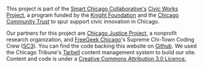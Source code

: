 This project is part of the <a href="http://www.smartchicagocollaborative.org/">Smart Chicago Collaborative's</a> <a href="http://www.smartchicagocollaborative.org/projects/civic-innovation-in-chicago/">Civic Works Project</a>, a program funded by the <a href="http://knightfoundation.org">Knight Foundation</a> and the <a href="http://www.cct.org">Chicago Community Trust</a> to spur support civic innovation in Chicago.

Our partners for this project are <a href="http://chicagojustice.org/">Chicago Justice Project</a>, a nonprofit research organization, and <a href="http://freegeekchicago.org">FreeGeek Chicago</a>'s Supreme Chi-Town Coding Crew (<a href="https://github.com/sc3/sc3">SC3</a>). You can find the code backing this website on [Github](https://github.com/sc3/crime-punishment). We used the Chicago Tribune's <a href="http://tarbell.tribapps.com/">Tarbell</a> content management system to build our site. Content and code is under a <a href="http://creativecommons.org/licenses/by/3.0/us/">Creative Commons Attribution 3.0 Licence.</a> 
